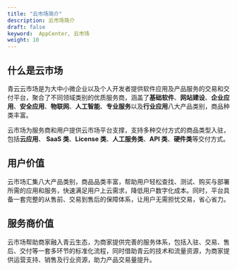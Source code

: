```yaml
---
title: "云市场简介"
description: 云市场简介
draft: false
keyword:  AppCenter, 云市场
weight: 10
---
```


## 什么是云市场

青云云市场是为大中小微企业以及个人开发者提供软件应用及产品服务的交易和交付平台，聚合了不同领域类别的优质服务商，涵盖了**基础软件**、**网站建设**、**企业应用**、**安全应用**、**物联网**、**人工智能**、**专业服务**以及**行业应用**八大产品类别，商品种类丰富。

云市场为服务商和用户提供云市场平台支撑，支持多种交付方式的商品类型入驻，包括**云应用**、 **SaaS 类**、**License 类**、**人工服务类**、**API 类**、**硬件类**等交付方式。

## 用户价值

云市场汇集八大产品类别，商品品类丰富，帮助用户轻松查找、测试、购买与部署所需的应用和服务，快速满足用户上云需求，降低用户数字化成本。同时，平台具备一套完整的从售前、交易到售后的保障体系，让用户无需担忧交易，省心省力。

## 服务商价值

云市场帮助商家融入青云生态，为商家提供完善的服务体系，包括入驻、交易、售后、交付等一套多环节的标准化流程，同时借助青云的技术和流量资源，为商家提供运营支持、销售及行业资源，助力产品交易量提升。
